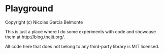 Playground
=========

Copyright (c) Nicolas Garcia Belmonte

This is just a place where I do some experiments with code and showcase them 
at <http://blog.thejit.org/>.

All code here that does not belong to any third-party library is MIT licensed.

